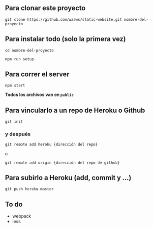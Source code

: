 ## Para clonar este proyecto
```git clone https://github.com/waaws/static-website.git nombre-del-proyecto```

## Para instalar todo (solo la primera vez)
```cd nombre-del-proyecto```

```npm run setup```


## Para correr el server
```npm start```

**Todos los archivos van en `public`**

## Para vincularlo a un repo de Heroku o Github
```git init```

### y después

```git remote add heroku {dirección del repo}```

o

```git remote add origin {dirección del repo de github}```


## Para subirlo a Heroku (add, commit y ...)

```git push heroku master```



## To do

- webpack
- less

